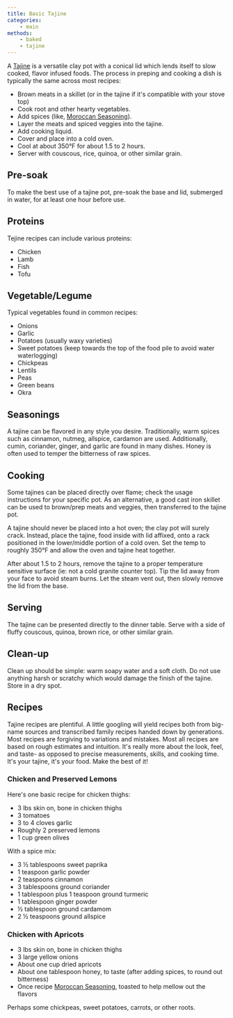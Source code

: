 ```yaml
---
title: Basic Tajine
categories: 
    - main
methods:
    - baked
    - tajine
---
```



A [Tajine](https://en.wikipedia.org/wiki/Tajine) is a versatile clay pot
with a conical lid which lends itself to slow cooked, flavor infused
foods. The process in preping and cooking a dish is typically the same
across most recipes:

-   Brown meats in a skillet (or in the tajine if it's compatible with
    your stove top)
-   Cook root and other hearty vegetables.
-   Add spices (like, [Moroccan
    Seasoning](Moroccan_Seasoning "wikilink")).
-   Layer the meats and spiced veggies into the tajine.
-   Add cooking liquid.
-   Cover and place into a cold oven.
-   Cool at about 350°F for about 1.5 to 2 hours.
-   Server with couscous, rice, quinoa, or other similar grain.

## Pre-soak

To make the best use of a tajine pot, pre-soak the base and lid,
submerged in water, for at least one hour before use.

## Proteins

Tejine recipes can include various proteins:

-   Chicken
-   Lamb
-   Fish
-   Tofu

## Vegetable/Legume

Typical vegetables found in common recipes:

-   Onions
-   Garlic
-   Potatoes (usually waxy varieties)
-   Sweet potatoes (keep towards the top of the food pile to avoid water
    waterlogging)
-   Chickpeas
-   Lentils
-   Peas
-   Green beans
-   Okra

## Seasonings

A tajine can be flavored in any style you desire. Traditionally, warm
spices such as cinnamon, nutmeg, allspice, cardamon are used.
Additionally, cumin, coriander, ginger, and garlic are found in many
dishes. Honey is often used to temper the bitterness of raw spices.

## Cooking

Some tajines can be placed directly over flame; check the usage
instructions for your specific pot. As an alternative, a good cast iron
skillet can be used to brown/prep meats and veggies, then transferred to
the tajine pot.

A tajine should never be placed into a hot oven; the clay pot will
surely crack. Instead, place the tajine, food inside with lid affixed,
onto a rack positioned in the lower/middle portion of a cold oven. Set
the temp to roughly 350°F and allow the oven and tajine heat together.

After about 1.5 to 2 hours, remove the tajine to a proper temperature
sensitive surface (ie: not a cold granite counter top). Tip the lid away
from your face to avoid steam burns. Let the steam vent out, then slowly
remove the lid from the base.

## Serving

The tajine can be presented directly to the dinner table. Serve with a
side of fluffy couscous, quinoa, brown rice, or other similar grain.

## Clean-up

Clean up should be simple: warm soapy water and a soft cloth. Do not use
anything harsh or scratchy which would damage the finish of the tajine.
Store in a dry spot.

## Recipes

Tajine recipes are plentiful. A little googling will yield recipes both
from big-name sources and transcribed family recipes handed down by
generations. Most recipes are forgiving to variations and mistakes. Most
all recipes are based on rough estimates and intuition. It's really more
about the look, feel, and taste- as opposed to precise measurements,
skills, and cooking time. It's your tajine, it's your food. Make the
best of it!

### Chicken and Preserved Lemons

Here's one basic recipe for chicken thighs:

-   3 lbs skin on, bone in chicken thighs
-   3 tomatoes
-   3 to 4 cloves garlic
-   Roughly 2 preserved lemons
-   1 cup green olives

With a spice mix:

-   3 ½ tablespoons sweet paprika
-   1 teaspoon garlic powder
-   2 teaspoons cinnamon
-   3 tablespoons ground coriander
-   1 tablespoon plus 1 teaspoon ground turmeric
-   1 tablespoon ginger powder
-   ½ tablespoon ground cardamom
-   2 ½ teaspoons ground allspice

### Chicken with Apricots

-   3 lbs skin on, bone in chicken thighs
-   3 large yellow onions
-   About one cup dried apricots
-   About one tablespoon honey, to taste (after adding spices, to round
    out bitterness)
-   Once recipe [Moroccan Seasoning](Moroccan_Seasoning "wikilink"),
    toasted to help mellow out the flavors

Perhaps some chickpeas, sweet potatoes, carrots, or other roots.
